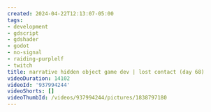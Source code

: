 ```yaml
---
created: 2024-04-22T12:13:07-05:00
tags:
- development
- gdscript
- gdshader
- godot
- no-signal
- raiding-purplelf
- twitch
title: narrative hidden object game dev | lost contact (day 68)
videoDuration: 14102
videoId: '937994244'
videoShorts: []
videoThumbId: /videos/937994244/pictures/1838797180
---
```

